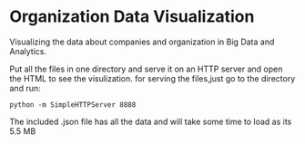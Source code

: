 Organization Data Visualization
===============================

Visualizing the data about companies and organization in Big Data and Analytics.


Put all the files in one directory and serve it on an HTTP server and open the HTML to see the visulization.
for serving the files,just go to the directory and run: 

`python -m SimpleHTTPServer 8888`


The included .json file has all the data and will take some time to load as its 5.5 MB
